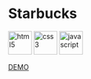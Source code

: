 # Starbucks
<span>
    <img src="https://simpleicons.org/icons/html5.svg" alt="html5" width="48" />
    <img src="https://simpleicons.org/icons/css3.svg" alt="css3" width="48" />
    <img src="https://simpleicons.org/icons/javascript.svg" alt="javascript" width="48" />
 </span>

[DEMO](https://eloquent-jennings-535a08.netlify.app/)